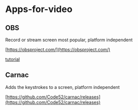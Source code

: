 # Apps-for-video

## OBS

Record or stream screen most popular, platform independent

[https://obsproject.com/](https://obsproject.com/)

[tutorial](https://www.youtube.com/watch?v=ySENWFIkL7c\&pp=ygUeb2JzIHN0dWRpbyB0dXRvcmlhbCB3aW5kb3dzIDEw)

## Carnac

Adds the keystrokes to a screen, platform independent

[https://github.com/Code52/carnac/releases](https://github.com/Code52/carnac/releases)
